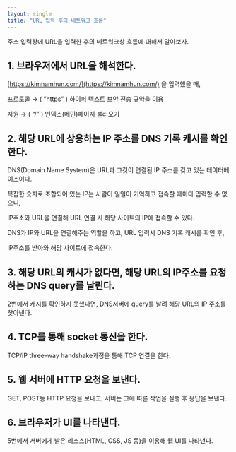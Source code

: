 ```yaml
---
layout: single
title: "URL 입력 후의 네트워크 흐름"
---
```


주소 입력창에 URL을 입력한 후의 네트워크상 흐름에 대해서 알아보자.

## 1. 브라우저에서 URL을 해석한다.

[https://kimnamhun.com/](https://kimnamhun.com/) 을 입력했을 때,

프로토콜 → ( ”https” ) 하이퍼 텍스트 보안 전송 규약을 이용

자원 → ( “/” ) 인덱스(메인)페이지 불러오기

## 2. 해당 URL에 상응하는 IP 주소를 DNS 기록 캐시를 확인한다.

DNS(Domain Name System)은 URL과 그것이 연결된 IP 주소를 갖고 있는 데이터베이스이다.

복잡한 숫자로 조합되어 있는 IP는 사람이 일일이 기억하고 접속할 때마다 입력할 수 없으니,

IP주소와 URL을 연결해 URL 연결 시 해당 사이트의 IP에 접속할 수 있다.

DNS가 IP와 URL을 연결해주는 역할을 하고, URL 입력시 DNS 기록 캐시를 확인 후,

IP주소를 받아와 해당 사이트에 접속한다.

## 3. 해당 URL의 캐시가 없다면, 해당 URL의 IP주소를 요청하는 DNS query를 날린다.

2번에서 캐시를 확인하지 못했다면, DNS서버에 query를 날려 해당 URL의 IP 주소를 찾아낸다.

## 4. TCP를 통해 socket 통신을 한다.

TCP/IP three-way handshake과정을 통해 TCP 연결을 한다.

## 5. 웹 서버에 HTTP 요청을 보낸다.

GET, POST등 HTTP 요청을 보내고, 서버는 그에 따른 작업을 실행 후 응답을 보낸다.

## 6. 브라우저가 UI를 나타낸다.

5번에서 서버에게 받은 리소스(HTML, CSS, JS 등)을 이용해 웹 UI를 나타낸다.

